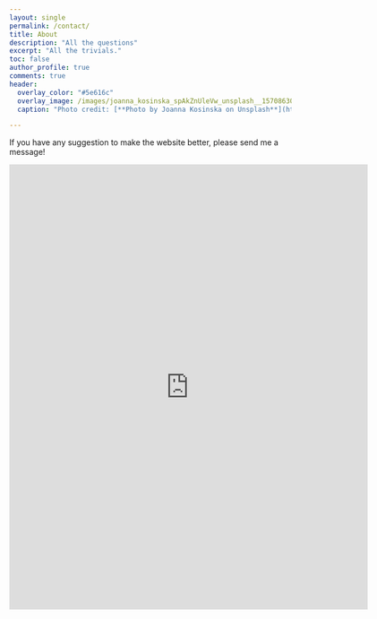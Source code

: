 ```yaml
---
layout: single
permalink: /contact/
title: About
description: "All the questions"
excerpt: "All the trivials."
toc: false
author_profile: true
comments: true
header:
  overlay_color: "#5e616c"
  overlay_image: /images/joanna_kosinska_spAkZnUleVw_unsplash__1570863039_79577.jpg
  caption: "Photo credit: [**Photo by Joanna Kosinska on Unsplash**](https://unsplash.com/photos/spAkZnUleVw)"

---
```


If you have any suggestion to make the website better, please send me a message!

<iframe src="https://docs.google.com/forms/d/e/1FAIpQLSeTRMJ2f0IHmRTdNzXZkz0bg8G-nF0XP0zJllWn_oHl48O5bQ/viewform?embedded=true" width="640" height="795" frameborder="0" marginheight="0" marginwidth="0">Loading…</iframe>

